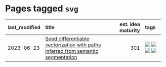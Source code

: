 # Pages tagged `svg`

|last_modified|title|est. idea maturity|tags
|:---|:---|---:|:---|
|2023-06-23|[Seed differentiable vectorization with paths inferred from semantic segmentation](../vectorize_anything.md)|301|[![](https://img.shields.io/badge/tag-experimentation-c4fb38)](../tags/experimentation.md) [![](https://img.shields.io/badge/tag-segmentation-1eefac)](../tags/segmentation.md) [![](https://img.shields.io/badge/tag-svg-3f9741)](../tags/svg.md) [![](https://img.shields.io/badge/tag-tooling-aa21fc)](../tags/tooling.md)|